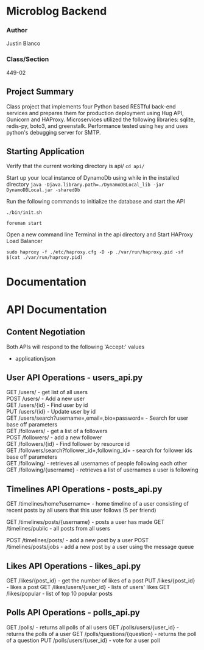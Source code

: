 # Microblog Backend

### Author
Justin Blanco

### Class/Section
449-02

## Project Summary
Class project that implements four Python based RESTful back-end services and prepares them for production deployment using Hug API, Gunicorn and HAProxy. Microservices utilized the following libraries: sqlite, redis-py, boto3, and greenstalk.
Performance tested using hey and uses python's debugging server for SMTP.

## Starting Application
Verify that the current working directory is api/ `cd api/`

Start up your local instance of DynamoDb using while in the installed directory
`java -Djava.library.path=./DynamoDBLocal_lib -jar DynamoDBLocal.jar -sharedDb`

Run the following commands to initialize the database and start the API

`./bin/init.sh`

`foreman start`

Open a new command line Terminal in the api directory and Start HAProxy Load Balancer
  
`sudo haproxy -f ./etc/haproxy.cfg -D -p ./var/run/haproxy.pid -sf $(cat ./var/run/haproxy.pid)`

# Documentation

# API Documentation
## Content Negotiation
Both APIs will respond to the following 'Accept:' values
* application/json

## User API Operations - users_api.py
GET   /users/ - get list of all users<br>
POST  /users/ - Add a new user<br>
GET   /users/{id} - Find user by id<br>
PUT   /users/{id} - Update user by id<br>
GET   /users/search?username=,email=,bio=password= - Search for user base off parameters<br>
GET   /followers/ - get a list of a followers<br>
POST  /followers/ - add a new follower<br>
GET   /followers/{id} - Find follower by resource id<br>
GET   /followers/search?follower_id=,following_id= - search for follower ids base off parameters<br>
GET   /following/ - retrieves all usernames of people following each other<br>
GET   /following/{username} - retrieves a list of usernames a user is following<br>

## Timelines API Operations - posts_api.py
GET   /timelines/home?username= - home timeline of a user consisting of recent posts by all users that this user follows (5 per friend)<br>

GET   /timelines/posts/{username} - posts a user has made
GET   /timelines/public - all posts from all users

POST  /timelines/posts/ - add a new post by a user
POST  /timelines/posts/jobs - add a new post by a user using the message queue

## Likes API Operations - likes_api.py
GET   /likes/{post_id} - get the number of likes of a post
PUT   /likes/{post_id} - likes a post
GET   /likes/users/{user_id} - lists of users' likes
GET   /likes/popular - list of top 10 popular posts

## Polls API Operations - polls_api.py
GET   /polls/ - returns all polls of all users
GET   /polls/users/{user_id} - returns the polls of a user
GET   /polls/questions/{question} - returns the poll of a question
PUT   /polls/users/{user_id} - vote for a user poll
